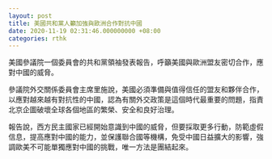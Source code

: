 ```yaml
---
layout: post
title: 美國共和黨人籲加強與歐洲合作對抗中國
date: 2020-11-19 02:31:46.000000000 +08:00
categories: rthk
---
```


美國參議院一個委員會的共和黨領袖發表報告，呼籲美國與歐洲盟友密切合作，應對中國的威脅。

參議院外交關係委員會主席里施說，美國必須準備與值得信任的盟友和夥伴合作，以應對越來越有對抗性的中國，認為有關外交政策是這個時代最重要的問題，指責北京企圖破壞全球各個地區的繁榮、安全和良好治理。

報告說，西方民主國家已經開始意識到中國的威脅，但要採取更多行動，防範虛假信息，提高應對中國的能力，並保護聯合國等機構，免受中國日益擴大的影響，強調歐美不可能單獨應對中國的挑戰，唯一方法是團結起來。
